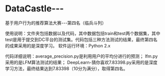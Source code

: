 # DataCastle---
基于用户行为的推荐算法大赛---第四名（临兵斗列）

使用说明：文件夹包括数据以及代码，其中数据包括train和test两个数据集，其中test是用于提交到DC平台的测试集。代码包括三种方法测试的结果，最终第四名的成果采用的是深度学习。
软件运行环境：Python 2.x

代码详细说明：average_precision.py是利用用户的平均分进行的预测；
lfm.py采用的是LFM算法测试的结果；
DeepLearn-猜你喜欢7.83398.py采用的是深度学习方法，最终结果达到7.83398（10分为满分），取得第四名。
